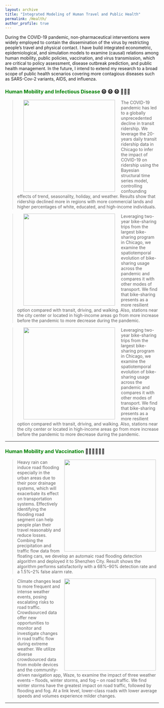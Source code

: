 ```yaml
---
layout: archive
title: "Integrated Modeling of Human Travel and Public Health"
permalink: /Health/
author_profile: true
---
```


During the COVID-19 pandemic, non-pharmaceutical interventions were widely employed to contain the dissemination of the virus by restricting people’s travel and physical contact. 
I have build integrated econometric, epidemiological, and simulation models to examine (causal) relations among human mobility, public policies, vaccination, and virus transmission, 
which are critical to policy assessment, disease outbreak prediction, and public health management. 
In the future, I intend to extend my research to a broad scope of public health scenarios covering 
more contagious diseases such as SARS-Cov-2 variants, AIDS, and influenza.

### <span style="color: green"> Human Mobility and Infectious Disease </span> 😷 😷 😷 🏃🏃🏃

> <a href="https://www.pnas.org/doi/abs/10.1073/pnas.2010836117"><img style="float: left" src="https://songhuahu-umd.github.io/images/FF43.png" width="300" hspace="20"></a>
The COVID-19 pandemic has led to a globally unprecedented decline in transit ridership. We leverage the 20-years daily transit ridership data in Chicago to infer the impact of COVID-19 on ridership using the Bayesian structural time series model, 
controlling confounding effects of trend, seasonality, holiday, and weather. 
Results show that ridership declined more in regions with more commercial lands and higher percentages of white, educated, and high-income individuals.

> <a href="https://www.sciencedirect.com/science/article/pii/S2210670721007721"><img style="float: left" src="https://songhuahu-umd.github.io/images/racial.jpg" width="300" hspace="20"></a>
Leveraging two-year bike-sharing trips from the largest bike-sharing program in Chicago, we examine the spatiotemporal evolution of bike-sharing usage across the pandemic and compares it with other modes of transport.
We find that bike-sharing presents as a more resilient option compared with transit, driving, and walking. 
Also, stations near the city center or located in high-income areas go from more increase before the pandemic to more decrease during the pandemic.

> <a href="https://www.sciencedirect.com/science/article/pii/S2210670721007721"><img style="float: left" src="https://songhuahu-umd.github.io/images/FF35.png" width="300" hspace="20"></a>
Leveraging two-year bike-sharing trips from the largest bike-sharing program in Chicago, we examine the spatiotemporal evolution of bike-sharing usage across the pandemic and compares it with other modes of transport.
We find that bike-sharing presents as a more resilient option compared with transit, driving, and walking.
Also, stations near the city center or located in high-income areas go from more increase before the pandemic to more decrease during the pandemic.


---

### <span style="color: green"> Human Mobility and Vaccination </span> 💉💉💉🏃🏃🏃

> <a href="https://www.sciencedirect.com/science/article/pii/S0264410X22009471"><img style="float: right" src="https://songhuahu-umd.github.io/images/FF41.png" width="300" hspace="10"></a>
Heavy rain can induce road flooding especially in the urban areas due to their poor drainage systems, 
which will exacerbate its effect on transportation systems. Effectively identifying
the flooding road segment can help people plan their travel reasonably and reduce losses. Combing the precipitation and traffic flow data from floating cars, 
we develop an automaic road flooding detection algorithm and deployed it to Shenzhen City. Result shows the algorithm performs
satisfactorily with a 68%–90% detection rate and a 1.5%–2% false alarm rate.

> <a href="https://www.sciencedirect.com/science/article/pii/S0264410X23006175"><img style="float: right" src="https://songhuahu-umd.github.io/images/FF4.png" width="300" hspace="10"></a>
Climate changes lead to more frequent and intense weather events, posing escalating risks to road traffic. 
Crowdsourced data offer new opportunities to monitor and investigate changes in road traffic flow during extreme weather. 
We utilize diverse crowdsourced data from mobile devices and the community-driven navigation app, Waze, to examine the impact of three weather events – floods, winter storms, and fog – on road traffic.
We find winter storms have the greatest impact on road traffic, followed by flooding and fog. At a link level, lower-class roads with lower average speeds and volumes experience milder changes.


---

